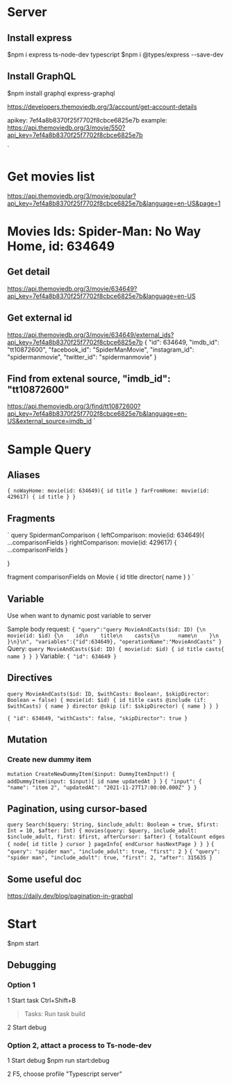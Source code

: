 # Server

## Install express
$npm i express ts-node-dev typescript
$npm i @types/express --save-dev

## Install GraphQL
$npm install graphql express-graphql

https://developers.themoviedb.org/3/account/get-account-details

apikey: 7ef4a8b8370f25f7702f8cbce6825e7b
example: https://api.themoviedb.org/3/movie/550?api_key=7ef4a8b8370f25f7702f8cbce6825e7b

`
# Get movies list
https://api.themoviedb.org/3/movie/popular?api_key=7ef4a8b8370f25f7702f8cbce6825e7b&language=en-US&page=1

# Movies Ids: Spider-Man: No Way Home, id: 634649
## Get detail
https://api.themoviedb.org/3/movie/634649?api_key=7ef4a8b8370f25f7702f8cbce6825e7b&language=en-US
## Get external id
https://api.themoviedb.org/3/movie/634649/external_ids?api_key=7ef4a8b8370f25f7702f8cbce6825e7b
{
"id": 634649,
"imdb_id": "tt10872600",
"facebook_id": "SpiderManMovie",
"instagram_id": "spidermanmovie",
"twitter_id": "spidermanmovie"
}

## Find from extenal source, "imdb_id": "tt10872600"
https://api.themoviedb.org/3/find/tt10872600?api_key=7ef4a8b8370f25f7702f8cbce6825e7b&language=en-US&external_source=imdb_id
`

# Sample Query

## Aliases
`
{
  noWayHome: movie(id: 634649){
    id
    title
  }
  farFromHome: movie(id: 429617) {
    id
    title
  }
}
`

## Fragments
`
query SpidermanComparison {
  leftComparison: movie(id: 634649){
    ...comparisonFields
  }
  rightComparison: movie(id: 429617) {
    ...comparisonFields
  }
    
}

fragment comparisonFields on Movie {
  id
  title
  director{
    name
  }
}
`
## Variable
Use when want to dynamic post variable to server

Sample body request:
`
{
	"query":"query MovieAndCasts($id: ID) {\n  movie(id: $id) {\n    id\n    title\n    casts{\n      name\n    }\n  }\n}\n",
	"variables":{"id":634649},
	"operationName":"MovieAndCasts"
}
`
Query:
`
query MovieAndCasts($id: ID) {
  movie(id: $id) {
    id
    title
    casts{
      name
    }
  }
}
`
Variable:
`
{
  "id": 634649
}
`

## Directives
`
query MovieAndCasts($id: ID, $withCasts: Boolean!, $skipDirector: Boolean = false) {
  movie(id: $id) {
    id
    title
    casts @include (if: $withCasts) {
      name
    }
    director @skip (if: $skipDirector) {
      name
    }
  }
}
`

`
{
  "id": 634649,
  "withCasts": false,
  "skipDirector": true
}
`

## Mutation
### Create new dummy item
`
mutation CreateNewDummyItem($input: DummyItemInput!) {
  addDummyItem(input: $input){
    id
    name
    updatedAt
  }
}
`
`
{
  "input": {
    "name": "item 2",
    "updatedAt": "2021-11-27T17:00:00.000Z"
  }
}
`
## Pagination, using cursor-based
`
query Search($query: String, $include_adult: Boolean = true, $first: Int = 10, $after: Int) {
  movies(query: $query, include_adult: $include_adult, first: $first, afterCursor: $after) {
    totalCount
    edges {
      node{
        id
        title
      }
      cursor
    }
    pageInfo{
      endCursor
      hasNextPage
    }
  }
}
`
`
{
  "query": "spider man",
  "include_adult": true,
  "first": 2
}
`
`
{
  "query": "spider man",
  "include_adult": true,
  "first": 2,
  "after": 315635
}
`

## Some useful doc
https://daily.dev/blog/pagination-in-graphql


# Start
$npm start

## Debugging
### Option 1
1 Start task
Ctrl+Shift+B
>Tasks: Run task build

2 Start debug

### Option 2, attact a process to Ts-node-dev
1 Start debug
$npm run start:debug

2 F5, choose profile "Typescript server"